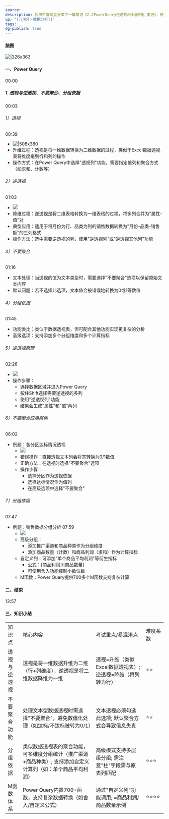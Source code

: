 ```yaml
---
source: 
description: 我用百度网盘分享了一篇笔记《2.2PowerQuery逆透视&分组依据_笔记》，链接：https://pan.baidu.com/fcb/s?share_uk=3580691446&share_id=37TiHA53EJv3uJYiYDPSTFUe17cNva2mckHu0H3jt4E百度网盘AI笔记，思维导图直出，字幕快速提取，视频笔记一键生成，快来试用吧~
up: "[[🔖索引-数据分析]]"
tags: 
dg-publish: true
---
```

#### 脑图
![|326x363](https://imgs-1302581161.cos.ap-guangzhou.myqcloud.com/ob/20250617040729538.webp)



#### 一、Power Query
00:00
##### 1. 透视与逆透视、不要聚合、分组依据
00:03
###### 1）透视
00:39
- ![|508x380](https://bdct01.baidupcs.com/file/p-7c18f8fa7c5413878564a7fc6d4cf4ee-40-2025042100-1?bkt=en-3de6f374fcad9f514a94920d227b7f50&fid=282335-250528-&time=1750104304&sign=FDTAXUVGEQlBHSKfWqij-GBWOGYTBgG0KqHy7wNbwoLTVMyJyK6xE-XL7GBVeEUgGYnw8qU%2BUzo36KrQk%3D&to=139&size=10&sta_dx=10&sta_cs=0&sta_ft=&sta_ct=7&sta_mt=7&fm2=MH%2CBaoding%2CAnywhere%2C%2C%E5%B9%BF%E4%B8%9C%2Cct&ctime=0&mtime=0&dt3=0&resv0=-1&resv1=0&resv2=rlim&resv3=5&resv4=10&vuk=0&iv=2&vl=0&htype=&randtype=&newver=1&newfm=1&secfm=1&flow_ver=3&pkey=en-7599aadb961d5b170452e921d84493f0953f8f833ee2f022d52b13e4859537a21011f8dbff3a04a149a6d269bf5a3f953b852caebc585bbb305a5e1275657320&expires=8h&r=666615810&vbdid=-&fin=p-7c18f8fa7c5413878564a7fc6d4cf4ee-40-2025042100-1&fn=p-7c18f8fa7c5413878564a7fc6d4cf4ee-40-2025042100-1&rtype=1&dp-logid=418384075181198826&dp-callid=0.1&hps=1&tsl=0&csl=0&fsl=-1&csign=dmayhhcqdS1jXSxjkf6DN1P7N8o%3D&so=0&ut=1&uter=-1&serv=-1&uc=872353635&ti=66239664855e8068fca2b103d063e44c57a293cf5061d785305a5e1275657320&hflag=30&from_type=&adg=n&reqlabel=250528_n_8028d1ac63445e135c23c1f1d727f4fa_0_c500f6e7a284206ac4254b8a3adf7bbe&chkv=5&bid=250528&by=themis)
- 升维过程：透视是将一维数据转换为二维数据的过程，类似于Excel数据透视表将维度拖到行和列的操作
- 操作方式：在Power Query中选择"透视列"功能，需要指定值列和聚合方式（如求和、计数等）
###### 2）逆透视
01:03
- ![](https://bdct01.baidupcs.com/file/p-7c18f8fa7c5413878564a7fc6d4cf4ee-40-2025042100-2?bkt=en-3de6f374fcad9f514a94920d227b7f50&fid=282335-250528-&time=1750104304&sign=FDTAXUVGEQlBHSKfWqij-GBWOGYTBgG0KqHy7wNbwoLTVMyJyK6xE-8X4NWC4ghEDqV97oR6uyyLZfB38%3D&to=139&size=10&sta_dx=10&sta_cs=0&sta_ft=&sta_ct=7&sta_mt=7&fm2=MH%2CBaoding%2CAnywhere%2C%2C%E5%B9%BF%E4%B8%9C%2Cct&ctime=0&mtime=0&dt3=0&resv0=-1&resv1=0&resv2=rlim&resv3=5&resv4=10&vuk=0&iv=2&vl=0&htype=&randtype=&newver=1&newfm=1&secfm=1&flow_ver=3&pkey=en-0d2df72f903e7f17e6ed1a1a7d89131ba8ddb4a91af5143fdfcca65694c6d419add3118ef83600fd3ba6f2700ece9388aa877e159cc65581305a5e1275657320&expires=8h&r=617483329&vbdid=-&fin=p-7c18f8fa7c5413878564a7fc6d4cf4ee-40-2025042100-2&fn=p-7c18f8fa7c5413878564a7fc6d4cf4ee-40-2025042100-2&rtype=1&dp-logid=418384075181198826&dp-callid=0.1&hps=1&tsl=0&csl=0&fsl=-1&csign=dmayhhcqdS1jXSxjkf6DN1P7N8o%3D&so=0&ut=1&uter=-1&serv=-1&uc=872353635&ti=eae2efe893f98aac2c72557199f0d9e557a293cf5061d785305a5e1275657320&hflag=30&from_type=&adg=n&reqlabel=250528_n_8028d1ac63445e135c23c1f1d727f4fa_0_c500f6e7a284206ac4254b8a3adf7bbe&chkv=5&bid=250528&by=themis)
- 降维过程：逆透视是将二维表格转换为一维表格的过程，将多列合并为"属性-值"对
- 典型应用：适用于将月份为行、品类为列的销售数据转换为"月份-品类-销售额"的三列格式
- 操作方法：选中需要逆透视的列，使用"逆透视列"或"逆透视其他列"功能
###### 3）不要聚合
01:16
- 文本处理：当透视的值为文本类型时，需要选择"不要聚合"选项以保留原始文本内容
- 默认问题：若不选择此选项，文本值会被错误地转换为0或1等数值
###### 4）分组依据
01:45
- 功能类比：类似于数据透视表，但可配合其他功能实现更复杂的分析
- 高级选项：支持添加多个分组维度和多个计算指标
###### 5）逆透视原理
02:26
- ![](https://bdct01.baidupcs.com/file/p-7c18f8fa7c5413878564a7fc6d4cf4ee-40-2025042100-3?bkt=en-3de6f374fcad9f514a94920d227b7f50&fid=282335-250528-&time=1750104304&sign=FDTAXUVGEQlBHSKfWqij-GBWOGYTBgG0KqHy7wNbwoLTVMyJyK6xE-NbKn%2BNX2DFBZgNN2cy1JbwzTiD4%3D&to=139&size=10&sta_dx=10&sta_cs=0&sta_ft=&sta_ct=7&sta_mt=7&fm2=MH%2CBaoding%2CAnywhere%2C%2C%E5%B9%BF%E4%B8%9C%2Cct&ctime=0&mtime=0&dt3=0&resv0=-1&resv1=0&resv2=rlim&resv3=5&resv4=10&vuk=0&iv=2&vl=0&htype=&randtype=&newver=1&newfm=1&secfm=1&flow_ver=3&pkey=en-088653b15834bc216b2ec2045ada1947c8ecd682b88c73d6c1df9359a5dc92f7b04b3d9f6037095fcda53587a646e37acbab28b8e4aad9ef305a5e1275657320&expires=8h&r=917513867&vbdid=-&fin=p-7c18f8fa7c5413878564a7fc6d4cf4ee-40-2025042100-3&fn=p-7c18f8fa7c5413878564a7fc6d4cf4ee-40-2025042100-3&rtype=1&dp-logid=418384075181198826&dp-callid=0.1&hps=1&tsl=0&csl=0&fsl=-1&csign=dmayhhcqdS1jXSxjkf6DN1P7N8o%3D&so=0&ut=1&uter=-1&serv=-1&uc=872353635&ti=66239664855e8068230408e99c62dfff57a293cf5061d785305a5e1275657320&hflag=30&from_type=&adg=n&reqlabel=250528_n_8028d1ac63445e135c23c1f1d727f4fa_0_c500f6e7a284206ac4254b8a3adf7bbe&chkv=5&bid=250528&by=themis)
- 操作步骤：
    - 选择数据区域并进入Power Query
    - 按住Shift选择需要逆透视的多列
    - 使用"逆透视列"功能
    - 结果会生成"属性"和"值"两列
###### 6）不要聚合应用案例
06:02
- 例题：各分区达标情况透视
    - ![](https://bdct01.baidupcs.com/file/p-7c18f8fa7c5413878564a7fc6d4cf4ee-40-2025042100-4?bkt=en-3de6f374fcad9f514a94920d227b7f50&fid=282335-250528-&time=1750104304&sign=FDTAXUVGEQlBHSKfWqij-GBWOGYTBgG0KqHy7wNbwoLTVMyJyK6xE-vNTVgL8YWW3LcywpaCxjxHJkQwM%3D&to=139&size=10&sta_dx=10&sta_cs=0&sta_ft=&sta_ct=7&sta_mt=7&fm2=MH%2CBaoding%2CAnywhere%2C%2C%E5%B9%BF%E4%B8%9C%2Cct&ctime=0&mtime=0&dt3=0&resv0=-1&resv1=0&resv2=rlim&resv3=5&resv4=10&vuk=0&iv=2&vl=0&htype=&randtype=&newver=1&newfm=1&secfm=1&flow_ver=3&pkey=en-7f6e940c1484bedd26b00783f196db88fa63981eb00477599d125ed0c9d2db98b80cbfcfd2cf60257edc7cc66c90acc765da0078351afb02305a5e1275657320&expires=8h&r=283902142&vbdid=-&fin=p-7c18f8fa7c5413878564a7fc6d4cf4ee-40-2025042100-4&fn=p-7c18f8fa7c5413878564a7fc6d4cf4ee-40-2025042100-4&rtype=1&dp-logid=418384075181198826&dp-callid=0.1&hps=1&tsl=0&csl=0&fsl=-1&csign=dmayhhcqdS1jXSxjkf6DN1P7N8o%3D&so=0&ut=1&uter=-1&serv=-1&uc=872353635&ti=24f48e7bb37b52f043cd9103cb23e45e107497c67850d113&hflag=30&from_type=&adg=n&reqlabel=250528_n_8028d1ac63445e135c23c1f1d727f4fa_0_c500f6e7a284206ac4254b8a3adf7bbe&chkv=5&bid=250528&by=themis)
    - 错误操作：直接透视文本列会将其转换为0/1数值
    - 正确方法：在透视时选择"不要聚合"选项
    - 操作步骤：
        - 选择分区作为透视依据
        - 选择达标情况作为值列
        - 在高级选项中选择"不要聚合"
###### 7）分组依据
07:47
- 例题：销售数据分组分析
    07:59
    - ![](https://yqct01.baidupcs.com/file/p-7c18f8fa7c5413878564a7fc6d4cf4ee-40-2025042100-5?bkt=en-3de6f374fcad9f514a94920d227b7f50&fid=282335-250528-&time=1750104304&sign=FDTAXUVGEQlBHSKfWqij-GBWOGYTBgG0KqHy7wNbwoLTVMyJyK6xE-%2Bq%2BIsxvyw0HNx1O0qvCfJJzaBBQ%3D&to=116&size=10&sta_dx=10&sta_cs=0&sta_ft=&sta_ct=7&sta_mt=7&fm2=MH%2CYangquan%2CAnywhere%2C%2C%E5%B9%BF%E4%B8%9C%2Cct&ctime=0&mtime=0&dt3=0&resv0=-1&resv1=0&resv2=rlim&resv3=5&resv4=10&vuk=0&iv=2&vl=0&htype=&randtype=&newver=1&newfm=1&secfm=1&flow_ver=3&pkey=en-04ba476a857c0fb85edc4ead2e846f8004f29bf0e465f33cf9c453c5d29e9ad4beac91033044d67f973cd95eb286ac3bc282cb100dc141d3305a5e1275657320&expires=8h&r=471531571&vbdid=-&fin=p-7c18f8fa7c5413878564a7fc6d4cf4ee-40-2025042100-5&fn=p-7c18f8fa7c5413878564a7fc6d4cf4ee-40-2025042100-5&rtype=1&dp-logid=418384075181198826&dp-callid=0.1&hps=1&tsl=0&csl=0&fsl=-1&csign=dmayhhcqdS1jXSxjkf6DN1P7N8o%3D&so=0&ut=1&uter=-1&serv=-1&uc=872353635&ti=66239664855e8068f193165a1eaeeb4357a293cf5061d785305a5e1275657320&hflag=30&from_type=&adg=n&reqlabel=250528_n_8028d1ac63445e135c23c1f1d727f4fa_0_c500f6e7a284206ac4254b8a3adf7bbe&chkv=5&bid=250528&by=themis)
    - 高级分组：
        - 添加推广渠道和商品种类作为分组维度
        - 添加商品数量（计数）和商品利润（求和）作为计算指标
    - 自定义列：可添加"单个商品平均利润"等衍生指标
        - 公式：[商品利润]/[商品数量]
        - 可使用舍入功能控制小数位数
    - M函数：Power Query提供700多个M函数支持复杂计算
#### 二、结束
13:57
#### 三、知识小结
|   |   |   |   |
|---|---|---|---|
|知识点|核心内容|考试重点/易混淆点|难度系数|
|透视与逆透视|透视是将一维数据升维为二维（行+列维度），逆透视是将二维数据降维为一维|透视=升维（类似Excel数据透视表）; 逆透视=降维（将列转为行）|⭐⭐|
|不要聚合功能|处理文本型数据透视时需选择"不要聚合"，避免数值化处理（如达标/不达标被转为0/1）|文本透视必须勾选此选项; 默认聚合方式会导致信息失真|⭐⭐|
|分组依据|类似数据透视表的聚合功能，可多维度分组统计（推广渠道+商品种类）; 支持添加自定义计算列（如：单个商品平均利润）|高级模式支持多层级分组; 需注意"柱"字段需与原表列匹配|⭐⭐⭐|
|M函数体系|Power Query内置700+函数，支持复杂数据转换（如舍入/自定义公式）|通过"自定义列"功能调用; =商品利润/商品数量示例|⭐⭐⭐⭐|